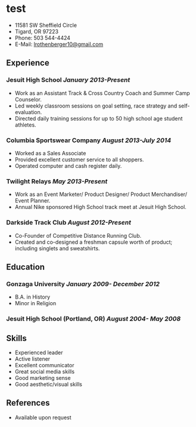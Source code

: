 # test
- 11581 SW Sheffield Circle
- Tigard, OR 97223
- Phone: 503 544-4424
- E-Mail: lrothenberger10@gmail.com

<!-- dots -->
## Experience

### Jesuit High School *January 2013-Present*
- Work as an Assistant Track & Cross Country Coach and Summer Camp Counselor.
- Led weekly classroom sessions on goal setting, race strategy and self-evaluation.
- Directed daily training sessions for up to 50 high school age student athletes.

### Columbia Sportswear Company *August 2013-July 2014*
- Worked as a Sales Associate
- Provided excellent customer service to all shoppers.
- Operated computer and cash register daily.

### Twilight Relays *May 2013-Present*  
- Work as an Event Marketer/ Product Designer/ Product Merchandiser/ Event Planner.
- Annual Nike sponsored High School track meet at Jesuit High School.

### Darkside Track Club *August 2012-Present*  
- Co-Founder of Competitive Distance Running Club.
- Created and co-designed a freshman capsule worth of product; including singlets and sweatshirts.

## Education
### Gonzaga University *January 2009- December 2012*  
- B.A. in History
- Minor in Religion

### Jesuit High School (Portland, OR) *August 2004- May 2008*  

## Skills
- Experienced leader
- Active listener
- Excellent communicator
- Great social media skills
- Good marketing sense
- Good aesthetic/visual skills

## References
- Available upon request
